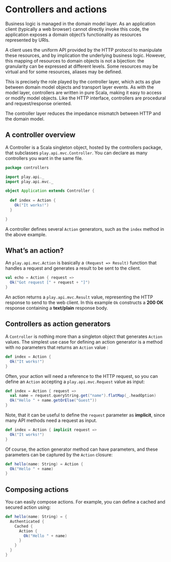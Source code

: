 # Controllers and actions

Business logic is managed in the domain model layer. As an application client (typically a web browser) cannot directly invoke this code, the application exposes a domain object’s functionality as resources represented by URIs.

A client uses the uniform API provided by the HTTP protocol to manipulate these resources, and by implication the underlying business logic. However, this mapping of resources to domain objects is not a bijection: the granularity can be expressed at different levels. Some resources may be virtual and for some resources, aliases may be defined.

This is precisely the role played by the controller layer, which acts as glue between domain model objects and transport layer events. As with the model layer, controllers are written in pure Scala, making it easy to access or modify model objects. Like the HTTP interface, controllers are procedural and request/response oriented.

The controller layer reduces the impedance mismatch between HTTP and the domain model.

## A controller overview

A Controller is a Scala singleton object, hosted by the controllers package, that subclasses `play.api.mvc.Controller`. You can declare as many controllers you want in the same file.

```scala
package controllers

import play.api._
import play.api.mvc._

object Application extends Controller {
  
  def index = Action {
    Ok("It works!")
  }

}
```

A controller defines several `Action` generators, such as the `index` method in the above example.

## What’s an action?

An `play.api.mvc.Action` is basically a `(Request => Result)` function that handles a request and generates a result to be sent to the client.

```scala
val echo = Action { request =>
  Ok("Got request [" + request + "]")
}
```

An action returns a `play.api.mvc.Result` value, representing the HTTP response to send to the web client. In this example `Ok` constructs a **200 OK** response containing a **text/plain** response body.

## Controllers as action generators

A `Controller` is nothing more than a singleton object that generates `Action` values. The simplest use case for defining an action generator is a method with no parameters that returns an `Action` value	:

```scala
def index = Action {
  Ok("It works!")
}
```

Often, your action will need a reference to the HTTP request, so you can define an `Action` accepting a `play.api.mvc.Request` value as input:

```scala
def index = Action { request =>
  val name = request.queryString.get("name").flatMap(_.headOption)
  Ok("Hello " + name.getOrElse("Guest"))
}
```

Note, that it can be useful to define the `request` parameter as **implicit**, since many API methods need a request as input.

```scala
def index = Action { implicit request =>
  Ok("It works!")
}
```

Of course, the action generator method can have parameters, and these parameters can be captured by the `Action` closure:

```scala
def hello(name: String) = Action {
  Ok("Hello " + name)
}
```

## Composing actions

You can easily compose actions. For example, you can define a cached and secured action using:

```scala
def hello(name: String) = {
  Authenticated {
    Cached {
      Action {
        Ok("Hello " + name)
      }
    }      
  }
}
```



